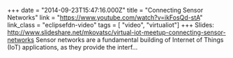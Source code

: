 +++
date = "2014-09-23T15:47:16.000Z"
title = "Connecting Sensor Networks"
link = "https://www.youtube.com/watch?v=ikFosQd-stA"
link_class  = "eclipsefdn-video"
tags = [ "video", "virtualiot"]
+++
Slides: http://www.slideshare.net/mkovatsc/virtual-iot-meetup-connecting-sensor-networks
Sensor networks are a fundamental building of Internet of Things (IoT) applications, as they provide the interf…